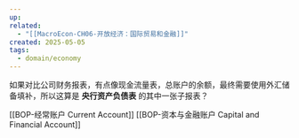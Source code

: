 ```yaml
---
up: 
related:
  - "[[MacroEcon-CH06-开放经济：国际贸易和金融]]"
created: 2025-05-05
tags:
  - domain/economy
---
```

如果对比公司财务报表，有点像现金流量表，总账户的余额，最终需要使用外汇储备填补，所以这算是 **央行资产负债表** 的其中一张子报表？


[[BOP-经常账户 Current Account]]
[[BOP-资本与金融账户 Capital and Financial Account]]

